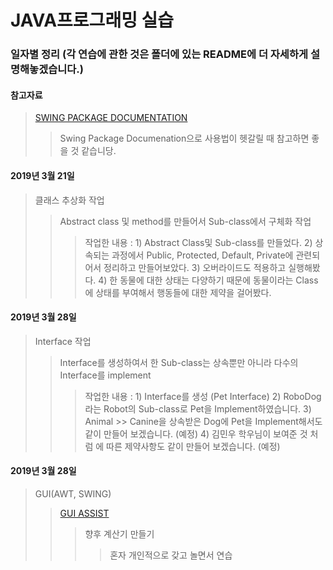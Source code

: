 **JAVA프로그래밍 실습**
=================

### 일자별 정리 (각 연습에 관한 것은 폴더에 있는 README에 더 자세하게 설명해놓겠습니다.)

#### 참고자료
> [SWING PACKAGE DOCUMENTATION](https://docs.oracle.com/javase/8/docs/api/index.html?javax/swing/package-summary.html "SWING PACKAGE DOCUMENTATION")
>> Swing Package Documenation으로 사용법이 헷갈릴 때 참고하면 좋을 것 같습니당.

#### 2019년 3월 21일
> 클래스 추상화 작업
>> Abstract class 및 method를 만들어서 Sub-class에서 구체화 작업
>>> 작업한 내용 : 1) Abstract Class및 Sub-class를 만들었다. 2) 상속되는 과정에서 Public, Protected, Default, Private에 관련되어서 정리하고 만들어보았다. 3) 오버라이드도 적용하고 실행해봤다. 4) 한 동물에 대한 상태는 다양하기 때문에 동물이라는 Class에 상태를 부여해서 행동들에 대한 제약을 걸어봤다.

#### 2019년 3월 28일
> Interface 작업
>> Interface를 생성하여서 한 Sub-class는 상속뿐만 아니라 다수의 Interface를 implement
>>> 작업한 내용 : 1) Interface를 생성 (Pet Interface) 2) RoboDog라는 Robot의 Sub-class로 Pet을 Implement하였습니다. 3) Animal >> Canine을 상속받은 Dog에 Pet을 Implement해서도 같이 만들어 보겠습니다. (예정) 4) 김민우 학우님이 보여준 것 처럼 <Type>에 따른 제약사항도 같이 만들어 보겠습니다. (예정)

#### 2019년 3월 28일
> GUI(AWT, SWING)
>> [GUI ASSIST](https://programmingsummaries.tistory.com/61 "GUI ASSIST LINK (참고)")
>>> 향후 계산기 만들기
>>>> 혼자 개인적으로 갖고 놀면서 연습